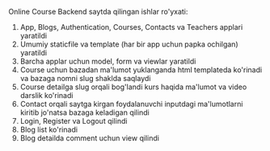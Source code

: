 Online Course Backend saytda qilingan ishlar ro'yxati:

1. App, Blogs, Authentication, Courses, Contacts va Teachers applari yaratildi
2. Umumiy staticfile va template (har bir app uchun papka ochilgan) yaratildi
3. Barcha applar uchun model, form va viewlar yaratildi
4. Course uchun bazadan ma'lumot yuklanganda html templateda ko'rinadi va bazaga nomni slug shaklda saqlaydi
5. Course detailga slug orqali bog'landi kurs haqida ma'lumot va video darslik ko'rinadi
6. Contact orqali saytga kirgan foydalanuvchi inputdagi ma'lumotlarni kiritib jo'natsa bazaga keladigan qilindi
7. Login, Register va Logout qilindi
8. Blog list ko'rinadi
9. Blog detailda comment uchun view qilindi
